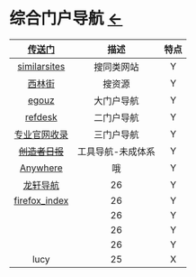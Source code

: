 # 综合门户导航  [←](index.md)

| [传送门](https://ambroseren.github.io/test/Data/TorrentKitty.html) | 描述 | 特点 |
|:---:|:---:|:---:|
| [similarsites](https://www.similarsites.com/) | 搜同类网站 | Y |
| [西林街](https://xilinjie.cc/) | 搜资源 | Y |
| [egouz](https://www.egouz.com/) | 大门户导航 | Y |
| [refdesk](https://www.refdesk.com/) | 二门户导航 | Y |
| [专业官网收录](http://www.gfwz.com/) | 三门户导航 | Y |
| ~~[创造者日报](https://creatorsdaily.com/)~~ | 工具导航-未成体系 | Y |
| [Anywhere](http://lackar.com/aa/) | 哦 | Y |
| [龙轩导航](http://ilxdh.com/) | 26 | Y |
| [firefox_index](http://offlintab.firefoxchina.cn/) | 26 | Y |
| []() | 26 | Y |
| []() | 26 | Y |
| []() | 26 | Y |
| lucy | 25 | X |
